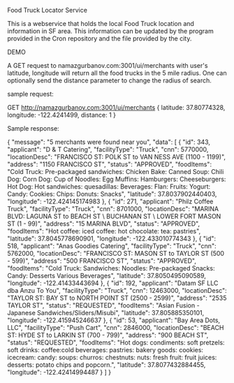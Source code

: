 Food Truck Locator Service

This is a webservice that holds the local Food Truck location and information in SF area. This information can be updated by the program provided in the Cron repository and the file provided by the city.

DEMO

A GET request to namazgurbanov.com:3001/ui/merchants with user's latitude, longitude will return all the food trucks in the 5 mile radius. One can optionally send the distance parameter to change the radius of search.

sample request:

GET http://namazgurbanov.com:3001/ui/merchants {
    latitude: 37.80774328,
    longitude: -122.4241499,
    distance: 1
}

Sample response:

{
    "message": "5 merchants were found near you",
    "data": [
        {
            "id": 343,
            "applicant": "D & T Catering",
            "facilityType": "Truck",
            "cnn": 5770000,
            "locationDesc": "FRANCISCO ST: POLK ST to VAN NESS AVE (1100 - 1199)",
            "address": "1150 FRANCISCO ST",
            "status": "APPROVED",
            "foodItems": "Cold Truck: Pre-packaged sandwiches: Chicken Bake: Canned Soup: Chili Dog: Corn Dog: Cup of Noodles: Egg Muffins: Hamburgers: Cheeseburgers: Hot Dog: Hot sandwiches: quesadillas: Beverages: Flan: Fruits: Yogurt: Candy: Cookies: Chips: Donuts: Snacks",
            "latitude": 37.8037902440403,
            "longitude": -122.424145174983
        },
        {
            "id": 271,
            "applicant": "Philz Coffee Truck",
            "facilityType": "Truck",
            "cnn": 8701000,
            "locationDesc": "MARINA BLVD: LAGUNA ST to BEACH ST \\ BUCHANAN ST \\ LOWER FORT MASON ST (1 - 99)",
            "address": "15 MARINA BLVD",
            "status": "APPROVED",
            "foodItems": "Hot coffee: iced coffee: hot chocolate: tea: pastries",
            "latitude": 37.8045778690901,
            "longitude": -122.433010774343
        },
        {
            "id": 518,
            "applicant": "Anas Goodies Catering",
            "facilityType": "Truck",
            "cnn": 5762000,
            "locationDesc": "FRANCISCO ST: MASON ST to TAYLOR ST (500 - 599)",
            "address": "500 FRANCISCO ST",
            "status": "APPROVED",
            "foodItems": "Cold Truck: Sandwiches: Noodles:  Pre-packaged Snacks: Candy: Desserts Various Beverages",
            "latitude": 37.8050495090589,
            "longitude": -122.41433443694
        },
        {
            "id": 192,
            "applicant": "Datam SF LLC dba Anzu To You",
            "facilityType": "Truck",
            "cnn": 12463000,
            "locationDesc": "TAYLOR ST: BAY ST to NORTH POINT ST (2500 - 2599)",
            "address": "2535 TAYLOR ST",
            "status": "REQUESTED",
            "foodItems": "Asian Fusion - Japanese Sandwiches/Sliders/Misubi",
            "latitude": 37.805885350101,
            "longitude": -122.415945246637
        },
        {
            "id": 53,
            "applicant": "Bay Area Dots, LLC",
            "facilityType": "Push Cart",
            "cnn": 2846000,
            "locationDesc": "BEACH ST: HYDE ST to LARKIN ST (700 - 799)",
            "address": "900 BEACH ST",
            "status": "REQUESTED",
            "foodItems": "Hot dogs: condiments: soft pretzels: soft drinks: coffee:cold beverages: pastries: bakery goods: cookies: icecream: candy: soups: churros: chestnuts: nuts: fresh fruit: fruit juices: desserts: potato chips and popcorn.",
            "latitude": 37.8077432884455,
            "longitude": -122.42414994487
        }
    ]
}

